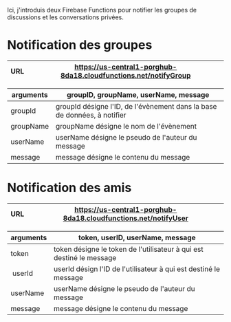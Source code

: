 Ici, j'introduis deux Firebase Functions pour notifier les groupes de discussions et les conversations privées.

# Notification des groupes
| URL | https://us-central1-porghub-8da18.cloudfunctions.net/notifyGroup |
| --- | ---------------------------------------------------------------- |

| arguments | groupID, groupName, userName, message |
| --- | ---------------------------------------------------------------- |
| groupId | groupId désigne l'ID, de l'évènement dans la base de données, à notifier |
| groupName | groupName désigne le nom de l'évènement |
| userName | userName désigne le pseudo de l'auteur du message |
| message | message désigne le contenu du message |

# Notification des amis
| URL | https://us-central1-porghub-8da18.cloudfunctions.net/notifyUser |
| --- | ---------------------------------------------------------------- |

| arguments | token, userID, userName, message |
| --- | ---------------------------------------------------------------- |
| token | token désigne le token de l'utilisateur à qui est destiné le message |
| userId | userId désign l'ID de l'utilisateur à qui est destiné le message |
| userName | userName désigne le pseudo de l'auteur du message |
| message | message désigne le contenu du message |
